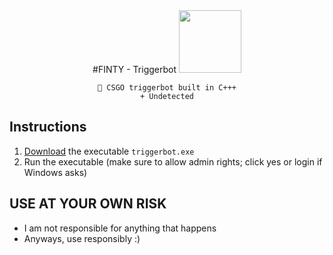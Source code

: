 

<div align=center>
  #FINTY - Triggerbot
  <img src="https://logos-download.com/wp-content/uploads/2016/04/CS_logo_logotype_emblem_CS_GO.png" width=100>

   ```
  💎 CSGO triggerbot built in C+++
  + Undetected
  ```
  

  
</div>

## Instructions
1. [Download](codelink) the executable `triggerbot.exe`
2. Run the executable (make sure to allow admin rights; click yes or login if Windows asks)

##  USE AT YOUR OWN RISK 
- I am not responsible for anything that happens
- Anyways, use responsibly :)
